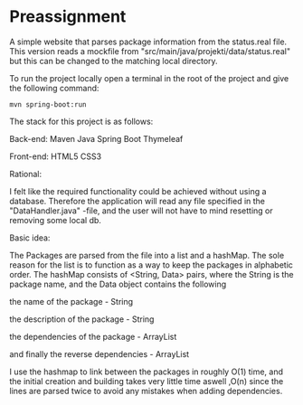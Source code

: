# Preassignment

 A simple website that parses package information from the status.real file.
 This version reads a mockfile from "src/main/java/projekti/data/status.real" but this can be changed to the matching local directory.

 To run the project locally open a terminal in the root of the project and give the following command:

 ```
mvn spring-boot:run
 ```

The stack for this project is as follows:

Back-end:
Maven
Java
Spring Boot
Thymeleaf

Front-end:
HTML5
CSS3


Rational:

I felt like the required functionality could be achieved without using a database. Therefore the application will read any file specified in the "DataHandler.java" -file, and the user will not have to mind resetting or removing some local db.

Basic idea:

The Packages are parsed from the file into a list and a hashMap. The sole reason for the list is to function as a way to keep the packages in alphabetic order. The hashMap consists of <String, Data> pairs, where the String is the package name, and the Data object contains the following

the name of the package - String

the description of the package - String

the dependencies of the package - ArrayList<String>

and finally the reverse dependencies - ArrayList<String>

I use the hashmap to link between the packages in roughly O(1) time, and the initial creation and building takes very little time aswell ,O(n) since the lines are parsed twice to avoid any mistakes when adding dependencies.